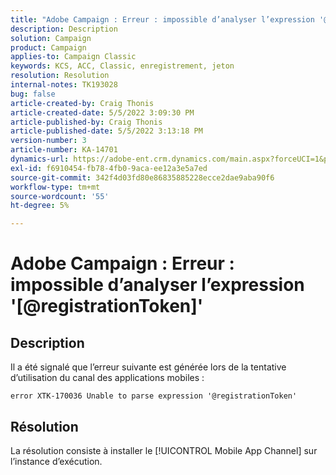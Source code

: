 ```yaml
---
title: "Adobe Campaign : Erreur : impossible d’analyser l’expression '@registrationToken'"
description: Description
solution: Campaign
product: Campaign
applies-to: Campaign Classic
keywords: KCS, ACC, Classic, enregistrement, jeton
resolution: Resolution
internal-notes: TK193028
bug: false
article-created-by: Craig Thonis
article-created-date: 5/5/2022 3:09:30 PM
article-published-by: Craig Thonis
article-published-date: 5/5/2022 3:13:18 PM
version-number: 3
article-number: KA-14701
dynamics-url: https://adobe-ent.crm.dynamics.com/main.aspx?forceUCI=1&pagetype=entityrecord&etn=knowledgearticle&id=e3a3c358-85cc-ec11-a7b5-6045bd00d995
exl-id: f6910454-fb78-4fb0-9aca-ee12a3e5a7ed
source-git-commit: 342f4d03fd80e86835885228ecce2dae9aba90f6
workflow-type: tm+mt
source-wordcount: '55'
ht-degree: 5%

---
```


# Adobe Campaign : Erreur : impossible d’analyser l’expression &#39;[@registrationToken]&#39;

## Description

Il a été signalé que l’erreur suivante est générée lors de la tentative d’utilisation du canal des applications mobiles :

```
error XTK-170036 Unable to parse expression '@registrationToken'
```

## Résolution


La résolution consiste à installer le [!UICONTROL Mobile App Channel] sur l’instance d’exécution.

